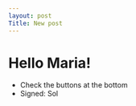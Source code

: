 ```yaml
---
layout: post
Title: New post
---
```


# Hello Maria!

- Check the buttons at the bottom
- Signed: Sol
